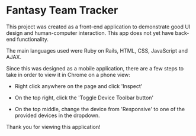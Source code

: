# Fantasy Team Tracker

This project was created as a front-end application to demonstrate good UI design and human-computer interaction.
This app does not yet have back-end functionality.

The main languages used were Ruby on Rails, HTML, CSS, JavaScript and AJAX.

Since this was designed as a mobile application, there are a few steps to take in order to view it in Chrome on a phone view:

* Right click anywhere on the page and click 'Inspect'

* On the top right, click the 'Toggle Device Toolbar button'

* On the top middle, change the device from 'Responsive' to one of the provided devices in the dropdown.

Thank you for viewing this application!
